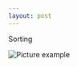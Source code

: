```yaml
---
layout: post
---
```

Sorting

![Picture example](https://raw.githubusercontent.com/brisk-table/docs/images/screenshot-sorting.png)

